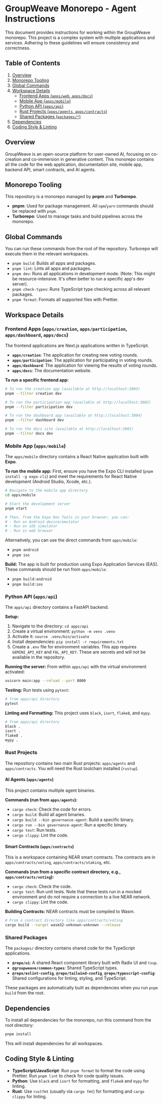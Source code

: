 # GroupWeave Monorepo - Agent Instructions

This document provides instructions for working within the GroupWeave monorepo. This project is a complex system with multiple applications and services. Adhering to these guidelines will ensure consistency and correctness.

## Table of Contents

1.  [Overview](#overview)
2.  [Monorepo Tooling](#monorepo-tooling)
3.  [Global Commands](#global-commands)
4.  [Workspace Details](#workspace-details)
    -   [Frontend Apps (`apps/web`, `apps/docs`)](#frontend-apps)
    -   [Mobile App (`apps/mobile`)](#mobile-app)
    -   [Python API (`apps/api`)](#python-api)
    -   [Rust Projects (`apps/agents`, `apps/contracts`)](#rust-projects)
    -   [Shared Packages (`packages/*`)](#shared-packages)
5.  [Dependencies](#dependencies)
6.  [Coding Style & Linting](#coding-style--linting)

## Overview

GroupWeave is an open-source platform for user-owned AI, focusing on co-creation and co-immersion in generative content. This monorepo contains all the code for the web application, documentation site, mobile app, backend API, smart contracts, and AI agents.

## Monorepo Tooling

This repository is a monorepo managed by **pnpm** and **Turborepo**.

-   **pnpm**: Used for package management. All `npm`/`yarn` commands should be replaced with `pnpm`.
-   **Turborepo**: Used to manage tasks and build pipelines across the monorepo.

## Global Commands

You can run these commands from the root of the repository. Turborepo will execute them in the relevant workspaces.

-   `pnpm build`: Builds all apps and packages.
-   `pnpm lint`: Lints all apps and packages.
-   `pnpm dev`: Runs all applications in development mode. (Note: This might be resource-intensive. It's often better to run a specific app's dev server).
-   `pnpm check-types`: Runs TypeScript type checking across all relevant packages.
-   `pnpm format`: Formats all supported files with Prettier.

## Workspace Details

### Frontend Apps (`apps/creation`, `apps/participation`, `apps/dashboard`, `apps/docs`)

The frontend applications are Next.js applications written in TypeScript.

-   **`apps/creation`**: The application for creating new voting rounds.
-   **`apps/participation`**: The application for participating in voting rounds.
-   **`apps/dashboard`**: The application for viewing the results of voting rounds.
-   **`apps/docs`**: The documentation website.

**To run a specific frontend app:**

```bash
# To run the creation app (available at http://localhost:3003)
pnpm --filter creation dev

# To run the participation app (available at http://localhost:3002)
pnpm --filter participation dev

# To run the dashboard app (available at http://localhost:3004)
pnpm --filter dashboard dev

# To run the docs site (available at http://localhost:3001)
pnpm --filter docs dev
```

### Mobile App (`apps/mobile`)

The `apps/mobile` directory contains a React Native application built with **Expo**.

**To run the mobile app:**
First, ensure you have the Expo CLI installed (`pnpm install -g expo-cli`) and meet the requirements for React Native development (Android Studio, Xcode, etc.).

```bash
# Navigate to the mobile app directory
cd apps/mobile

# Start the development server
pnpm start

# Then, from the Expo Dev Tools in your browser, you can:
# - Run on Android device/emulator
# - Run on iOS simulator
# - Run in web browser
```

Alternatively, you can use the direct commands from `apps/mobile`:
- `pnpm android`
- `pnpm ios`

**Build:**
The app is built for production using Expo Application Services (EAS). These commands should be run from `apps/mobile`:
- `pnpm build:android`
- `pnpm build:ios`

### Python API (`apps/api`)

The `apps/api` directory contains a FastAPI backend.

**Setup:**
1.  Navigate to the directory: `cd apps/api`
2.  Create a virtual environment: `python -m venv .venv`
3.  Activate it: `source .venv/bin/activate`
4.  Install dependencies: `pip install -r requirements.txt`
5.  Create a `.env` file for environment variables. This app requires `GEMINI_API_KEY` and `FAL_API_KEY`. These are secrets and will not be available in the repository.

**Running the server:**
From within `apps/api` with the virtual environment activated:

```bash
uvicorn main:app --reload --port 8000
```

**Testing:**
Run tests using `pytest`:

```bash
# from apps/api directory
pytest
```

**Linting and Formatting:**
This project uses `black`, `isort`, `flake8`, and `mypy`.

```bash
# from apps/api directory
black .
isort .
flake8 .
mypy .
```

### Rust Projects

The repository contains two main Rust projects: `apps/agents` and `apps/contracts`. You will need the Rust toolchain installed (`rustup`).

#### AI Agents (`apps/agents`)

This project contains multiple agent binaries.

**Commands (run from `apps/agents`):**
-   `cargo check`: Check the code for errors.
-   `cargo build`: Build all agent binaries.
-   `cargo build --bin governance-agent`: Build a specific binary.
-   `cargo run --bin governance-agent`: Run a specific binary.
-   `cargo test`: Run tests.
-   `cargo clippy`: Lint the code.

#### Smart Contracts (`apps/contracts`)

This is a workspace containing NEAR smart contracts. The contracts are in `apps/contracts/voting`, `apps/contracts/staking`, etc.

**Commands (run from a specific contract directory, e.g., `apps/contracts/voting`):**
-   `cargo check`: Check the code.
-   `cargo test`: Run unit tests. Note that these tests run in a mocked environment and do not require a connection to a live NEAR network.
-   `cargo clippy`: Lint the code.

**Building Contracts:**
NEAR contracts must be compiled to Wasm.

```bash
# From a contract directory like apps/contracts/voting
cargo build --target wasm32-unknown-unknown --release
```

### Shared Packages

The `packages/` directory contains shared code for the TypeScript applications.

-   **`@repo/ui`**: A shared React component library built with Radix UI and `tsup`.
-   **`@groupweave/common-types`**: Shared TypeScript types.
-   **`@repo/eslint-config`**, **`@repo/tailwind-config`**, **`@repo/typescript-config`**: Shared configurations for linting, styling, and TypeScript.

These packages are automatically built as dependencies when you run `pnpm build` from the root.

## Dependencies

To install all dependencies for the monorepo, run this command from the root directory:

```bash
pnpm install
```

This will install dependencies for all workspaces.

## Coding Style & Linting

-   **TypeScript/JavaScript**: Run `pnpm format` to format the code using Prettier. Run `pnpm lint` to check for code quality issues.
-   **Python**: Use `black` and `isort` for formatting, and `flake8` and `mypy` for linting.
-   **Rust**: Use `rustfmt` (usually via `cargo fmt`) for formatting and `cargo clippy` for linting.
